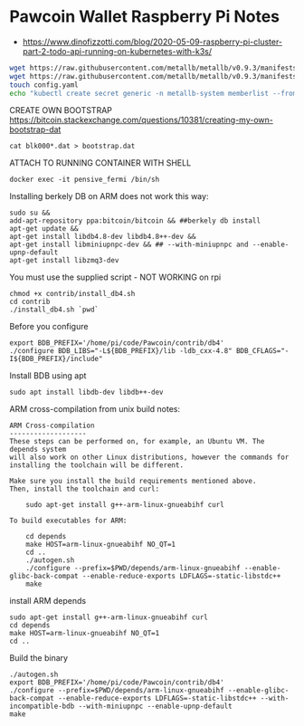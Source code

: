 # Pawcoin Wallet Raspberry Pi Notes

* https://www.dinofizzotti.com/blog/2020-05-09-raspberry-pi-cluster-part-2-todo-api-running-on-kubernetes-with-k3s/
```bash
wget https://raw.githubusercontent.com/metallb/metallb/v0.9.3/manifests/namespace.yaml
wget https://raw.githubusercontent.com/metallb/metallb/v0.9.3/manifests/metallb.yaml
touch config.yaml
echo "kubectl create secret generic -n metallb-system memberlist --from-literal=secretkey="$(openssl rand -base64 128)" >> config.yaml
```

CREATE OWN BOOTSTRAP
https://bitcoin.stackexchange.com/questions/10381/creating-my-own-bootstrap-dat

```shell
cat blk000*.dat > bootstrap.dat
```

ATTACH TO RUNNING  CONTAINER WITH SHELL
```shell
docker exec -it pensive_fermi /bin/sh
```

Installing berkely DB on ARM does not work this way:
```shell
sudo su && 
add-apt-repository ppa:bitcoin/bitcoin && ##berkely db install
apt-get update && 
apt-get install libdb4.8-dev libdb4.8++-dev && 
apt-get install libminiupnpc-dev && ## --with-miniupnpc and --enable-upnp-default
apt-get install libzmq3-dev
```

You must use the supplied script - NOT WORKING on rpi
```shell
chmod +x contrib/install_db4.sh
cd contrib
./install_db4.sh `pwd`
```

Before you configure
```shell
export BDB_PREFIX='/home/pi/code/Pawcoin/contrib/db4'
./configure BDB_LIBS="-L${BDB_PREFIX}/lib -ldb_cxx-4.8" BDB_CFLAGS="-I${BDB_PREFIX}/include"
```

Install BDB using apt
```shell
sudo apt install libdb-dev libdb++-dev
```


ARM cross-compilation from unix build notes:
```text
ARM Cross-compilation
-------------------
These steps can be performed on, for example, an Ubuntu VM. The depends system
will also work on other Linux distributions, however the commands for
installing the toolchain will be different.

Make sure you install the build requirements mentioned above.
Then, install the toolchain and curl:

    sudo apt-get install g++-arm-linux-gnueabihf curl

To build executables for ARM:

    cd depends
    make HOST=arm-linux-gnueabihf NO_QT=1
    cd ..
    ./autogen.sh
    ./configure --prefix=$PWD/depends/arm-linux-gnueabihf --enable-glibc-back-compat --enable-reduce-exports LDFLAGS=-static-libstdc++
    make
```

install ARM depends
```shell
sudo apt-get install g++-arm-linux-gnueabihf curl
cd depends
make HOST=arm-linux-gnueabihf NO_QT=1
cd ..
```

Build the binary
```shell
./autogen.sh
export BDB_PREFIX='/home/pi/code/Pawcoin/contrib/db4'
./configure --prefix=$PWD/depends/arm-linux-gnueabihf --enable-glibc-back-compat --enable-reduce-exports LDFLAGS=-static-libstdc++ --with-incompatible-bdb --with-miniupnpc --enable-upnp-default
make
```